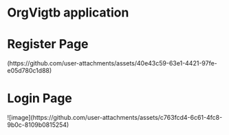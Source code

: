 # OrgVigtb application

<h1>Register Page</h1>
(https://github.com/user-attachments/assets/40e43c59-63e1-4421-97fe-e05d780c1d88)
<h1>Login Page</h1>
![image](https://github.com/user-attachments/assets/c763fcd4-6c61-4fc8-9b0c-8109b0815254)

